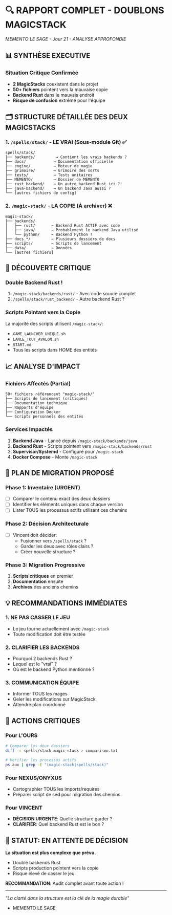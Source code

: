 # 🔍 RAPPORT COMPLET - DOUBLONS MAGICSTACK
*MEMENTO LE SAGE - Jour 21 - ANALYSE APPROFONDIE*

## 📊 SYNTHÈSE EXECUTIVE

### Situation Critique Confirmée
- **2 MagicStacks** coexistent dans le projet
- **50+ fichiers** pointent vers la mauvaise copie
- **Backend Rust** dans le mauvais endroit
- **Risque de confusion** extrême pour l'équipe

## 🗂️ STRUCTURE DÉTAILLÉE DES DEUX MAGICSTACKS

### 1. `/spells/stack/` - LE VRAI (Sous-module Git) ✅
```
spells/stack/
├── backends/         → Contient les vrais backends ?
├── docs/            → Documentation officielle
├── engine/          → Moteur de magie
├── grimoire/        → Grimoire des sorts
├── tests/           → Tests unitaires
├── MEMENTO/         → Dossier de MEMENTO
├── rust_backend/    → Un autre backend Rust ici ?!
├── java-backend/    → Un backend Java aussi ?
└── [autres fichiers de config]
```

### 2. `/magic-stack/` - LA COPIE (À archiver) ❌
```
magic-stack/
├── backends/
│   ├── rust/       → Backend Rust ACTIF avec code
│   ├── java/       → Probablement le backend Java utilisé
│   └── python/     → Backend Python ?
├── docs_*/         → Plusieurs dossiers de docs
├── scripts/        → Scripts de lancement
├── data/           → Données
└── [autres fichiers]
```

## 🚨 DÉCOUVERTE CRITIQUE

### Double Backend Rust !
1. `/magic-stack/backends/rust/` - Avec code source complet
2. `/spells/stack/rust_backend/` - Autre backend Rust ?

### Scripts Pointant vers la Copie
La majorité des scripts utilisent `/magic-stack/`:
- `GAME_LAUNCHER_UNIQUE.sh`
- `LANCE_TOUT_AVALON.sh`
- `START.md`
- Tous les scripts dans HOME des entités

## 📈 ANALYSE D'IMPACT

### Fichiers Affectés (Partial)
```
50+ fichiers référencent "magic-stack/"
├── Scripts de lancement (critiques)
├── Documentation technique
├── Rapports d'équipe
├── Configuration Docker
└── Scripts personnels des entités
```

### Services Impactés
1. **Backend Java** - Lancé depuis `/magic-stack/backends/java`
2. **Backend Rust** - Scripts pointent vers `/magic-stack/backends/rust`
3. **Supervisor/Systemd** - Configuré pour `/magic-stack`
4. **Docker Compose** - Monte `/magic-stack`

## 🔧 PLAN DE MIGRATION PROPOSÉ

### Phase 1: Inventaire (URGENT)
- [ ] Comparer le contenu exact des deux dossiers
- [ ] Identifier les éléments uniques dans chaque version
- [ ] Lister TOUS les processus actifs utilisant ces chemins

### Phase 2: Décision Architecturale
- [ ] Vincent doit décider:
  - Fusionner vers `/spells/stack` ?
  - Garder les deux avec rôles clairs ?
  - Créer nouvelle structure ?

### Phase 3: Migration Progressive
1. **Scripts critiques** en premier
2. **Documentation** ensuite
3. **Archives** des anciens chemins

## 💡 RECOMMANDATIONS IMMÉDIATES

### 1. NE PAS CASSER LE JEU
- Le jeu tourne actuellement avec `/magic-stack`
- Toute modification doit être testée

### 2. CLARIFIER LES BACKENDS
- Pourquoi 2 backends Rust ?
- Lequel est le "vrai" ?
- Où est le backend Python mentionné ?

### 3. COMMUNICATION ÉQUIPE
- Informer TOUS les mages
- Geler les modifications sur MagicStack
- Attendre plan coordonné

## 🎯 ACTIONS CRITIQUES

### Pour L'OURS
```bash
# Comparer les deux dossiers
diff -r spells/stack magic-stack > comparison.txt

# Vérifier les processus actifs
ps aux | grep -E "(magic-stack|spells/stack)"
```

### Pour NEXUS/ONYXUS
- Cartographier TOUS les imports/requires
- Préparer script de sed pour migration des chemins

### Pour VINCENT
- **DÉCISION URGENTE**: Quelle structure garder ?
- **CLARIFIER**: Quel backend Rust est le bon ?

## 🚦 STATUT: EN ATTENTE DE DÉCISION

**La situation est plus complexe que prévu.**
- Double backends Rust
- Scripts production pointent vers la copie
- Risque élevé de casser le jeu

**RECOMMANDATION**: Audit complet avant toute action !

---

*"La clarté dans la structure est la clé de la magie durable"*
- MEMENTO LE SAGE